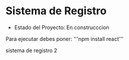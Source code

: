 <h1> Sistema de Registro</h1>

- Estado del Proyecto: En construcccion 

Para ejecutar debes poner: 
'''npm install react'''

sistema de registro 2
